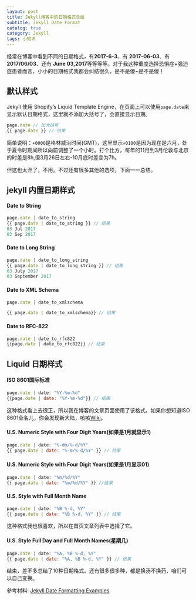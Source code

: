 ```yaml
---
layout: post
title: Jekyll博客中的日期格式总结
subtitle: Jekyll Date Format
catalog: true
category: Jekyll
tags: 小知识
---
```


经常在博客中看到不同的日期格式，有**2017-6-3**、有 **2017-06-03**、有 **2017/06/03**、还有 **June 03,2017**等等等等。对于我这种重度选择恐惧症+强迫症患者而言，小小的日期格式我都会纠结很久，是不是傻~是不是傻！

## 默认样式

Jekyll 使用 Shopify’s Liquid Template Engine，在页面上可以使用```page.date```来显示默认日期格式，这里就不添加大括号了，会直接显示日期。

```js
page.date // 加大括号
{{ page.date }} // 结果
```
简单说明：```+0000```是格林威治时间(GMT)，这里显示```+0100```是因为现在是六月，处于夏令时期间所以向前调整了一个小时。打个比方，每年的11月到3月伦敦与北京的时差是8h,但3月26日左右-10月底时差变为7h。

但这也太丑了，不用。不过还有很多其他的选项，下面一一总结。

## jekyll 内置日期样式

#### Date to String

```js
page.date | date_to_string
{{ page.date | date_to_string }} // 结果
03 Jul 2017
03 Sep 2017

```
#### Date to Long String

```js
page.date | date_to_long_string
{{ page.date | date_to_long_string }} // 结果
03 July 2017
03 September 2017
```
#### Date to XML Schema

```js
page.date | date_to_xmlschema

{{ page.date | date_to_xmlschema}} // 结果

```

#### Date to RFC-822

```js
page.date | date_to_rfc822
{{page.date | date_to_rfc822}} // 结果
```

## Liquid 日期样式

#### ISO 8601国际标准

```js
page.date | date: "%Y-%m-%d"
{{page.date | date: "%Y-%m-%d"}} // 结果
```
这种格式看上去很正，所以我在博客的文章页面使用了该格式。如果你想知道ISO 8601全名儿，你会发现新大陆，咳咳<a href="https://zh.wikipedia.org/wiki/ISO_8601" target="_blank">Wiki</a>。

#### U.S. Numeric Style with Four Digit Years(如果是1月就显示1)

```js
page.date | date: "%-dm/%-d/%Y"
{{ page.date | date: "%-m/%-d/%Y" }} // 结果

```

#### U.S. Numeric Style with Four Digit Years(如果是1月显示01)

```js
page.date | date: "%m/%d/%Y" 
{{ page.date | date: "%m/%d/%Y" }} //结果
```
#### U.S. Style with Full Month Name

```js
page.date | date: "%B %-d, %Y" 
{{ page.date | date: "%B %-d, %Y" }} // 结果
```
这种格式我也很喜欢，所以在首页文章列表中选择了它。

#### U.S. Style Full Day and Full Month Names(星期几)

```js
page.date | date: "%A, %B %-d, %Y"
{{ page.date | date: "%A, %B %-d, %Y" }} // 结果
```

结束，差不多总结了10种日期格式。还有很多很多种，都是换汤不换药，咱们可以自己变换。

參考材料: <a href="http://alanwsmith.com/jekyll-liquid-date-formatting-examples" target="_blank">Jekyll Date Formatting Examples</a>